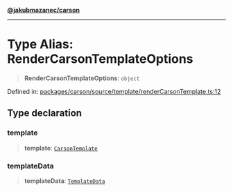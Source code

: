 [**@jakubmazanec/carson**](../README.md)

---

# Type Alias: RenderCarsonTemplateOptions

> **RenderCarsonTemplateOptions**: `object`

Defined in:
[packages/carson/source/template/renderCarsonTemplate.ts:12](https://github.com/jakubmazanec/tools/blob/b70ba93afff7f67760159378262d2c0b19cfed9e/packages/carson/source/template/renderCarsonTemplate.ts#L12)

## Type declaration

### template

> **template**: [`CarsonTemplate`](CarsonTemplate.md)

### templateData

> **templateData**: [`TemplateData`](TemplateData.md)

